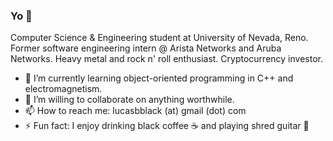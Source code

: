### Yo 🤘

Computer Science & Engineering student at University of Nevada, Reno. Former software engineering intern @ Arista Networks and Aruba Networks. Heavy metal and rock n' roll enthusiast. Cryptocurrency investor.

- 🌱 I’m currently learning object-oriented programming in C++ and electromagnetism.
- 👯 I’m willing to collaborate on anything worthwhile.
- 📫 How to reach me: lucasbblack (at) gmail (dot) com
- ⚡ Fun fact: I enjoy drinking black coffee ☕ and playing shred guitar 🎸
